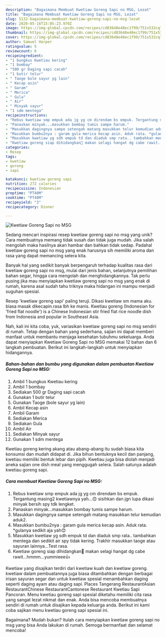 ```yaml
---
description: "Bagaimana Membuat Kwetiaw Goreng Sapi no MSG, Lezat"
title: "Bagaimana Membuat Kwetiaw Goreng Sapi no MSG, Lezat"
slug: 5132-bagaimana-membuat-kwetiaw-goreng-sapi-no-msg-lezat
date: 2020-05-16T15:05:23.970Z
image: https://img-global.cpcdn.com/recipes/cd83648e48ec1f99/751x532cq70/kwetiaw-goreng-sapi-no-msg-foto-resep-utama.jpg
thumbnail: https://img-global.cpcdn.com/recipes/cd83648e48ec1f99/751x532cq70/kwetiaw-goreng-sapi-no-msg-foto-resep-utama.jpg
cover: https://img-global.cpcdn.com/recipes/cd83648e48ec1f99/751x532cq70/kwetiaw-goreng-sapi-no-msg-foto-resep-utama.jpg
author: Samuel Harper
ratingvalue: 5
reviewcount: 6
recipeingredient:
- "1 bungkus Kwetiau kering"
- "1 bombay"
- "500 gr Daging sapi cacah"
- "1 butir telur"
- " Taoge bole sayur yg lain"
- " Kecap asin"
- " Garam"
- " Merica"
- " Gula"
- " Air"
- " Minyak sayur"
- "1 sdm mentega"
recipeinstructions:
- "Rebus kwetiaw smp empuk ada jg yg cm direndam bs empuk. Tergantung masing2 kwetiawnya yah...😊 sisihkan dan jgn lupa dikasi minyak bersih spy tdk lengket."
- "Panaskan minyak...masukkan bombay tumis sampe harum."
- "Masukkan dagingnya sampe setengah matang masukkan telur kemudian aduk2."
- "Masukkan bumbu2nya : garam gula merica kecap asin. Aduk rata. *gulanya sedikit aja yah😊"
- "Masukkan kwetiaw yg sdh empuk td dan diaduk smp rata.. tambahkan mentega dan sedikit air spy tidak kering. Trakhir masukkan taoge atau sayuran lainnya...Test rasa."
- "Kwetiaw goreng siap dihidangkan🍝 makan selagi hangat dg cabe rawit...hmmm...yummieee👍"
categories:
- Resep
tags:
- kwetiaw
- goreng
- sapi

katakunci: kwetiaw goreng sapi 
nutrition: 272 calories
recipecuisine: Indonesian
preptime: "PT40M"
cooktime: "PT48M"
recipeyield: "3"
recipecategory: Dinner

---
```



![Kwetiaw Goreng Sapi no MSG](https://img-global.cpcdn.com/recipes/cd83648e48ec1f99/751x532cq70/kwetiaw-goreng-sapi-no-msg-foto-resep-utama.jpg)

Sedang mencari inspirasi resep kwetiaw goreng sapi no msg yang unik? Cara membuatnya memang tidak susah dan tidak juga mudah. Jika salah mengolah maka hasilnya akan hambar dan bahkan tidak sedap. Padahal kwetiaw goreng sapi no msg yang enak harusnya sih memiliki aroma dan rasa yang dapat memancing selera kita.

Banyak hal yang sedikit banyak berpengaruh terhadap kualitas rasa dari kwetiaw goreng sapi no msg, mulai dari jenis bahan, selanjutnya pemilihan bahan segar, hingga cara mengolah dan menghidangkannya. Tak perlu pusing jika mau menyiapkan kwetiaw goreng sapi no msg yang enak di rumah, karena asal sudah tahu triknya maka hidangan ini mampu menjadi suguhan spesial.

Resep &#39;kwetiaw goreng sapi&#39; paling teruji. Dikasi kwetiaw sm mama aku. biasa masak dikecapin.rasa lbh ke manis. Kwetiau goreng (Indonesian for &#39;fried flat noodle&#39;) is a Chinese Indonesian stir fried flat rice noodle dish from Indonesia and popular in Southeast Asia.


Nah, kali ini kita coba, yuk, variasikan kwetiaw goreng sapi no msg sendiri di rumah. Tetap dengan bahan yang sederhana, sajian ini dapat memberi manfaat untuk membantu menjaga kesehatan tubuhmu sekeluarga. Anda dapat menyiapkan Kwetiaw Goreng Sapi no MSG memakai 12 bahan dan 6 langkah pembuatan. Berikut ini langkah-langkah untuk menyiapkan hidangannya.

<!--inarticleads1-->

##### Bahan-bahan dan bumbu yang digunakan dalam pembuatan Kwetiaw Goreng Sapi no MSG:

1. Ambil 1 bungkus Kwetiau kering
1. Ambil 1 bombay
1. Sediakan 500 gr Daging sapi cacah
1. Gunakan 1 butir telur
1. Gunakan  Taoge (bole sayur yg lain)
1. Ambil  Kecap asin
1. Ambil  Garam
1. Sediakan  Merica
1. Sediakan  Gula
1. Ambil  Air
1. Sediakan  Minyak sayur
1. Gunakan 1 sdm mentega


Kwetiau goreng kering akang atau abang-abang itu sudah biasa kita konsumsi dan mudah didapat di. Jika bihun bentuknya kecil dan panjang, kwetiau memiliki bentuk lebar dan pipih. Kwetiau juga bisa diolah menjadi aneka sajian one dish meal yang menggugah selera. Salah satunya adalah kwetiau goreng sapi. 

<!--inarticleads2-->

##### Cara membuat Kwetiaw Goreng Sapi no MSG:

1. Rebus kwetiaw smp empuk ada jg yg cm direndam bs empuk. Tergantung masing2 kwetiawnya yah...😊 sisihkan dan jgn lupa dikasi minyak bersih spy tdk lengket.
1. Panaskan minyak...masukkan bombay tumis sampe harum.
1. Masukkan dagingnya sampe setengah matang masukkan telur kemudian aduk2.
1. Masukkan bumbu2nya : garam gula merica kecap asin. Aduk rata. *gulanya sedikit aja yah😊
1. Masukkan kwetiaw yg sdh empuk td dan diaduk smp rata.. tambahkan mentega dan sedikit air spy tidak kering. Trakhir masukkan taoge atau sayuran lainnya...Test rasa.
1. Kwetiaw goreng siap dihidangkan🍝 makan selagi hangat dg cabe rawit...hmmm...yummieee👍


Kwetiaw yang disajikan terdiri dari kwetiaw kuah dan kwetiaw goreng. kwetiaw dalam pembuatannya juga biasa ditambahkan dengan berbagai irisan sayuran segar dan untuk kwetiaw spesial menambahkan daging seperti daging ayam atau daging sapi. Places Tangerang RestaurantAsian RestaurantChinese RestaurantCantonese Restaurant Kwetiau Sapi Pancoran. Menu kwetiau goreng sapi spesial diketahu memiliki cita rasa yang sangat lezat nikmat dan enak. Anda bisa mencoba membuatnya sendiri di rumah untuk disajikan kepada keluarga anda. Berikut ini kami coba sajikan menu kwetiau goreng sapi spesial ini. 

Bagaimana? Mudah bukan? Itulah cara menyiapkan kwetiaw goreng sapi no msg yang bisa Anda lakukan di rumah. Semoga bermanfaat dan selamat mencoba!
